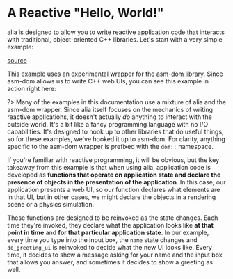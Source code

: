 A Reactive "Hello, World!"
==========================

<script src="../asm-dom.js"></script>
<script src="../reactive-hello.js"></script>

alia is designed to allow you to write reactive application code that interacts
with traditional, object-oriented C++ libraries. Let's start with a very simple
example:

[source](../snippets/greeting_ui.cpp ':include')

This example uses an experimental wrapper for [the asm-dom
library](https://github.com/mbasso/asm-dom). Since asm-dom allows us to write
C++ web UIs, you can see this example in action right here:

<div class="demo-panel">
<div id="greeting-ui"></div>
</div>

?> Many of the examples in this documentation use a mixture of alia and the
asm-dom wrapper. Since alia itself focuses on the mechanics of writing reactive
applications, it doesn't actually *do* anything to interact with the outside
world. It's a bit like a fancy programming language with no I/O capabilities.
It's designed to hook up to other libraries that do useful things, so for these
examples, we've hooked it up to asm-dom. For clarity, anything specific to the
asm-dom wrapper is prefixed with the `dom::` namespace.

If you're familiar with reactive programming, it will be obvious, but the key
takeaway from this example is that when using alia, application code is
developed as **functions that operate on application state and declare the
presence of objects in the presentation of the application**. In this case, our
application presents a web UI, so our function declares what elements are in
that UI, but in other cases, we might declare the objects in a rendering scene
or a physics simulation.

These functions are designed to be reinvoked as the state changes. Each time
they're invoked, they declare what the application looks like **at that point in
time** and **for that particular application state**. In our example, every time
you type into the input box, the `name` state changes and `do_greeting_ui` is
reinvoked to decide what the new UI looks like. Every time, it decides to show a
message asking for your name and the input box that allows you answer, and
sometimes it decides to show a greeting as well.
